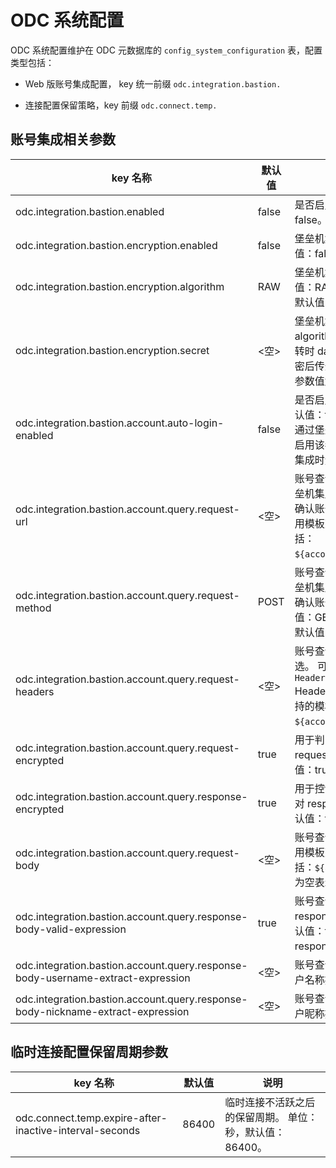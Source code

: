 ODC 系统配置 
=============================



ODC 系统配置维护在 ODC 元数据库的 `config_system_configuration` 表，配置类型包括：

* Web 版账号集成配置， key 统一前缀 `odc.integration.bastion.`

* 连接配置保留策略，key 前缀 `odc.connect.temp.`

账号集成相关参数
-----------------------------

|                                     key 名称                                      |  默认值  |                                                                                       说明                                                                                        | 
|---------------------------------------------------------------------------------|-------|---------------------------------------------------------------------------------------------------------------------------------------------------------------------------------|
|odc.integration.bastion.enabled|false|是否启用堡垒机集成。 默认值：false。|
| odc.integration.bastion.encryption.enabled                                      | false | 堡垒机集成参数是否加密。 默认值：false。  | 新增配置项 |
| odc.integration.bastion.encryption.algorithm                                    | RAW   | 堡垒机集成参数加密算法。 可选值：RAW、AES256_BASE64，默认值：RAW，表示不加密。                                                                                                               |
| odc.integration.bastion.encryption.secret                                       | \<空\> | 堡垒机集成参数加密秘钥，当 algorithm 值非 RAW 时有效。 跳转时 data 参数值需使用此秘钥加密后传递，ODC 会使用此密钥对参数值解密。                                                                                   | 新增配置项 |
| odc.integration.bastion.account.auto-login-enabled   | false | 是否启用账号集成自动登录。默认值：false。<br>通过堡垒机进行账号集成时需要启用该参数，通过 SSO 进行账号集成时无需启用该参数。| 
| odc.integration.bastion.account.query.request-url                               | \<空\> | 账号查询 API 请求 URL，用于堡垒机集成场景 ODC 调用外部服务确认账号信息是否有效。 值可引用模板变量，支持的模板变量包括： `${account_verify_token}`。                                                   |
| odc.integration.bastion.account.query.request-method                            | POST  | 账号查询 API 请求 方法，用于堡垒机集成场景 ODC 调用外部服务确认账号信息是否有效。可选值：GET/POST/PUT/PATCH，默认值：POST。                                                                                                  | 
| odc.integration.bastion.account.query.request-headers                           | \<空\> | 账号查询 API 请求  headers，可选。 可配置多个 headers 语法为 `Header1=Value1,Header2=Value2` Header 的值可引用模板变量，支持的模板变量包括：`${account_verify_token}`。 | 
| odc.integration.bastion.account.query.request-encrypted| true| 用于判断发送请求时是否对 request body 进行加密。默认值：true，表示加密。|
| odc.integration.bastion.account.query.response-encrypted| true| 用于控制接收到响应之后，是否对 response body 进行加密。默认值：true，表示加密。|
| odc.integration.bastion.account.query.request-body                              | \<空\> | 账号查询 API 请求 body，值可引用模板变量，支持的模板变量包括：`${account_verify_token}`，为空表示不包含 request body。                                                                                             | 
| odc.integration.bastion.account.query.response-body-valid-expression            | true  | 账号查询 API 调用成功判断 response body 判定表达式。默认值：true，表示不校验 response body。                                                                                                               | 
| odc.integration.bastion.account.query.response-body-username-extract-expression | \<空\> | 账号查询 API response body 账户名称提取表达式。                                                                                                                                               | 
| odc.integration.bastion.account.query.response-body-nickname-extract-expression | \<空\> | 账号查询 API response body 账户昵称提取表达式。                                                                                                                                               |



临时连接配置保留周期参数 
---------------------------------



|                         key 名称                          |  默认值  |                       说明                        |  
|---------------------------------------------------------|-------|-------------------------------------------------|
| odc.connect.temp.expire-after-inactive-interval-seconds | 86400 | 临时连接不活跃之后的保留周期。 单位：秒，默认值：86400。 | 




